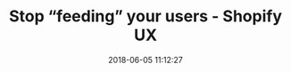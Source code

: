 ---
date: 2018-06-05 11:12:27
link:
  source: pocket
  source_url: https://getpocket.com
  text: "Stop \u201Cfeeding\u201D your users - Shopify UX"
  url: https://ux.shopify.com/stop-feeding-your-users-a859730a86d6
slug: stop-feeding-your-users-shopify-ux
source: pocket
title: "Stop \u201Cfeeding\u201D your users - Shopify UX"
syndicated:
- type: twitter
  url: https://twitter.com/roytang/statuses/1003979530200076288/
- type: facebook
  url: https://www.facebook.com/stephen.roy.tang/posts/10156685016358912
---